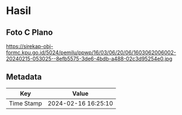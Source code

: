 # Hasil

## Foto C Plano

https://sirekap-obj-formc.kpu.go.id/5024/pemilu/ppwp/16/03/06/20/06/1603062006002-20240215-053025--8efb5575-3de6-4bdb-a488-02c3d95254e0.jpg


## Metadata

| Key        | Value               |
| ---------- | ------------------- |
| Time Stamp | 2024-02-16 16:25:10 |



